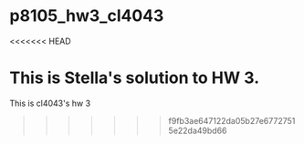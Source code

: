 # p8105_hw3_cl4043
<<<<<<< HEAD

This is Stella's solution to HW 3.
=======
This is cl4043's hw 3
>>>>>>> f9fb3ae647122da05b27e67727515e22da49bd66
